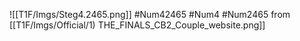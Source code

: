 ![[T1F/Imgs/Steg4.2465.png]]
#Num42465
#Num4 
#Num2465
from [[T1F/Imgs/Official/1) THE_FINALS_CB2_Couple_website.png]]
